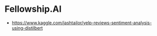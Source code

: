 # Fellowship.AI

- https://www.kaggle.com/jashtailor/yelp-reviews-sentiment-analysis-using-distilbert
